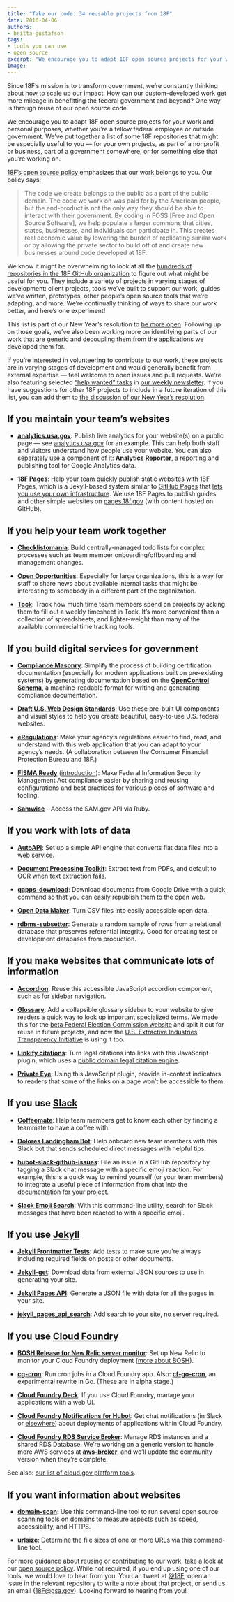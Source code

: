 ```yaml
---
title: "Take our code: 34 reusable projects from 18F"
date: 2016-04-06
authors:
- britta-gustafson
tags:
- tools you can use
- open source
excerpt: "We encourage you to adapt 18F open source projects for your work and personal purposes, whether you’re a fellow federal employee or outside government. We’ve put together a list of some 18F repositories that might be especially useful to you."
image:
---
```


Since 18F’s mission is to transform government, we’re constantly
thinking about how to scale up our impact. How can our custom-developed
work get more mileage in benefitting the federal government and beyond?
One way is through reuse of our open source code.

We encourage you to adapt 18F open source projects for your work and
personal purposes, whether you’re a fellow federal employee or outside
government. We’ve put together a list of some 18F repositories that
might be especially useful to you — for your own projects, as part of a
nonprofit or business, part of a government somewhere, or for something
else that you’re working on.

[18F’s open source
policy](https://github.com/18F/open-source-policy/blob/master/policy.md)
emphasizes that our work belongs to you. Our policy says:

> The code we create belongs to the public as a part of the public
> domain. The code we work on was paid for by the American people, but
> the end-product is not the only way they should be able to interact
> with their government. By coding in FOSS [Free and Open Source
> Software], we help populate a larger commons that cities, states,
> businesses, and individuals can participate in. This creates real
> economic value by lowering the burden of replicating similar work or
> by allowing the private sector to build off of and create new
> businesses around code developed at 18F.

We know it might be overwhelming to look at all the [hundreds of
repositories in the 18F GitHub organization](https://github.com/18F) to
figure out what might be useful for you. They include a variety of
projects in varying stages of development: client projects, tools we’ve
built to support our work, guides we’ve written, prototypes, other
people’s open source tools that we’re adapting, and more. We’re
continually thinking of ways to share our work better, and here’s one
experiment!

This list is part of our New Year’s resolution to [be more
open](https://18f.gsa.gov/2016/01/07/18f-new-years-resolution-be-even-more-open/).
Following up on those goals, we’ve also been working more on identifying
parts of our work that are generic and decoupling them from the
applications we developed them for.

If you’re interested in volunteering to contribute to our work, these
projects are in varying stages of development and would generally
benefit from external expertise — feel welcome to open issues and pull
requests. We’re also featuring selected [“help wanted”
tasks](https://github.com/search?q=user%3A18f+label%3A%22help+wanted%22)
in [our weekly newsletter](https://18f.gsa.gov/#newsletter). If you
have suggestions for other 18F projects to include in a future iteration
of this list, you can add them to [the discussion of our New Year’s
resolution](https://github.com/18F/18f.gsa.gov/issues/1445).

## If you maintain your team’s websites

-   [**analytics.usa.gov**](https://github.com/18F/analytics.usa.gov): Publish live analytics for your website(s) on a public page — see [analytics.usa.gov](https://analytics.usa.gov/) for an example. This can help both staff and visitors understand how people use your website. You can also separately use a component of it: [**Analytics Reporter**](https://github.com/18F/analytics-reporter), a reporting and publishing tool for Google Analytics data.

-   [**18F Pages**](https://github.com/18F/pages): Help your team quickly publish static websites with 18F Pages, which is a Jekyll-based system similar to [GitHub Pages](https://pages.github.com/) that [lets you use your own infrastructure](https://18f.gsa.gov/2015/05/14/18Fpages/). We use 18F Pages to publish guides and other simple websites on [pages.18f.gov](https://pages.18f.gov/) (with content hosted on GitHub).

## If you help your team work together

-   [**Checklistomania**](https://github.com/18F/checklistomania): Build centrally-managed todo lists for complex processes such as team member onboarding/offboarding and management changes.

-   [**Open Opportunities**](https://github.com/18F/openopps-platform): Especially for large organizations, this is a way for staff to share news about available internal tasks that might be interesting to somebody in a different part of the organization.

-   [**Tock**](https://github.com/18F/tock): Track how much time team members spend on projects by asking them to fill out a weekly timesheet in Tock. It’s more convenient than a collection of spreadsheets, and lighter-weight than many of the available commercial time tracking tools.

## If you build digital services for government

-   [**Compliance Masonry**](https://github.com/opencontrol/compliance-masonry): Simplify the process of building certification documentation (especially for modern applications built on pre-existing systems) by generating documentation based on the [**OpenControl Schema**](https://github.com/opencontrol/schemas), a machine-readable format for writing and generating compliance documentation.

-   [**Draft U.S. Web Design Standards**](https://github.com/18F/web-design-standards): Use these pre-built UI components and visual styles to help you create beautiful, easy-to-use U.S. federal websites.

-   [**eRegulations**](https://eregs.github.io/): Make your agency’s regulations easier to find, read, and understand with this web application that you can adapt to your agency’s needs. (A collaboration between the Consumer Financial Protection Bureau and 18F.)

-   [**FISMA Ready**](https://github.com/fisma-ready) ([introduction](https://github.com/fisma-ready/introduction)): Make Federal Information Security Management Act compliance easier by sharing and reusing configurations and best practices for various pieces of software and tooling.

-   [**Samwise**](https://github.com/18F/samwise) - Access the SAM.gov API via Ruby.

## If you work with lots of data

-   [**AutoAPI**](https://github.com/18F/autoapi): Set up a simple API engine that converts flat data files into a web service.

-   [**Document Processing Toolkit**](https://github.com/18F/doc_processing_toolkit): Extract text from PDFs, and default to OCR when text extraction fails.

-   [**gapps-download**](https://github.com/18F/gapps-download): Download documents from Google Drive with a quick command so that you can easily republish them to the open web.

-   [**Open Data Maker**](https://github.com/18F/open-data-maker): Turn CSV files into easily accessible open data.

-   [**rdbms-subsetter**](https://github.com/18F/rdbms-subsetter): Generate a random sample of rows from a relational database that preserves referential integrity. Good for creating test or development databases from production.

## If you make websites that communicate lots of information

-   [**Accordion**](https://github.com/18F/accordion): Reuse this accessible JavaScript accordion component, such as for sidebar navigation.

-   [**Glossary**](https://github.com/18F/glossary): Add a collapsible glossary sidebar to your website to give readers a quick way to look up important specialized terms. We made this for the [beta Federal Election Commission website](https://beta.fec.gov/) and split it out for reuse in future projects, and now the [U.S. Extractive Industries Transparency Initiative](https://useiti.doi.gov/) is using it too.

-   [**Linkify citations**](https://github.com/18F/linkify-citations): Turn legal citations into links with this JavaScript plugin, which uses a [public domain legal citation engine](https://github.com/unitedstates/citation).

-   [**Private Eye**](https://github.com/18F/private-eye): Using this JavaScript plugin, provide in-context indicators to readers that some of the links on a page won’t be accessible to them.

## If you use [Slack](https://slack.com/)

-   [**Coffeemate**](https://github.com/18F/coffeemate): Help team members get to know each other by finding a teammate to have a coffee with.

-   [**Dolores Landingham Bot**](https://github.com/18F/dolores-landingham-bot): Help onboard new team members with this Slack bot that sends scheduled direct messages with helpful tips.

-   [**hubot-slack-github-issues**](https://github.com/18F/hubot-slack-github-issues): File an issue in a GitHub repository by tagging a Slack chat message with a specific emoji reaction. For example, this is a quick way to remind yourself (or your team members) to integrate a useful piece of information from chat into the documentation for your project.

-   [**Slack Emoji Search**](https://github.com/18F/emoji_search): With this command-line utility, search for Slack messages that have been reacted to with a specific emoji.

## If you use [Jekyll](http://jekyllrb.com/)

-   [**Jekyll Frontmatter Tests**](https://github.com/18F/jekyll_frontmatter_tests): Add tests to make sure you're always including required fields on posts or other documents.

-   [**Jekyll-get**](https://github.com/18F/jekyll-get): Download data from external JSON sources to use in generating your site.

-   [**Jekyll Pages API**](https://github.com/18F/jekyll_pages_api): Generate a JSON file with data for all the pages in your site.

-   [**jekyll\_pages\_api\_search**](https://github.com/18F/jekyll_pages_api_search): Add search to your site, no server required.

## If you use [Cloud Foundry](https://www.cloudfoundry.org/)

-   [**BOSH Release for New Relic server monitor**](https://github.com/cloudfoundry-community/newrelic-boshrelease): Set up New Relic to monitor your Cloud Foundry deployment ([more about BOSH](https://bosh.io/docs/about.html)).

-   [**cg-cron**](https://github.com/18F/cg-cron): Run cron jobs in a Cloud Foundry app. Also: [**cf-go-cron**](https://github.com/18F/cf-go-cron), an experimental rewrite in Go. (These are in alpha stage.)

-   [**Cloud Foundry Deck**](https://github.com/18F/cg-deck): If you use Cloud Foundry, manage your applications with a web UI.

-   [**Cloud Foundry Notifications for Hubot**](https://github.com/18F/hubot-cf-notifications): Get chat notifications (in Slack or [elsewhere](https://hubot.github.com/docs/adapters/)) about deployments of applications within Cloud Foundry.

-   [**Cloud Foundry RDS Service Broker**](https://github.com/cloudfoundry-community/rds-broker): Manage RDS instances and a shared RDS Database. We’re working on a generic version to handle more AWS services at [**aws-broker**](https://github.com/18f/aws-broker), and we’ll update the community version when they’re complete.

See also: [our list of cloud.gov platform
tools](https://docs.cloud.gov/ops/repos/).

## If you want information about websites

-   [**domain-scan**](https://github.com/18F/domain-scan): Use this command-line tool to run several open source scanning tools on domains to measure aspects such as speed, accessibility, and HTTPS.

-   [**urlsize**](https://github.com/18F/urlsize): Determine the file sizes of one or more URLs via this command-line tool.

For more guidance about reusing or contributing to our work, take a look
at our [open source
policy](https://github.com/18F/open-source-policy/blob/master/policy.md).
While not required, if you end up using one of our tools, we would love
to hear from you. You can tweet at [@18F](http://twitter.com/18f),
open an issue in the relevant repository to write a note about that
project, or send us an email ([18F@gsa.gov](mailto:18F@gsa.gov)).
Looking forward to hearing from you!
